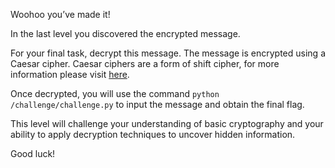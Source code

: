 Woohoo you’ve made it!

In the last level you discovered the encrypted message. 

For your final task, decrypt this message. The message is encrypted using a Caesar cipher. Caesar ciphers are a form of shift cipher, for more information please visit [here](https://en.wikipedia.org/wiki/Caesar_cipher).

Once decrypted, you will use the command `python /challenge/challenge.py` to input the message and obtain the final flag. 

This level will challenge your understanding of basic cryptography and your ability to apply decryption techniques to uncover hidden information.

Good luck!
